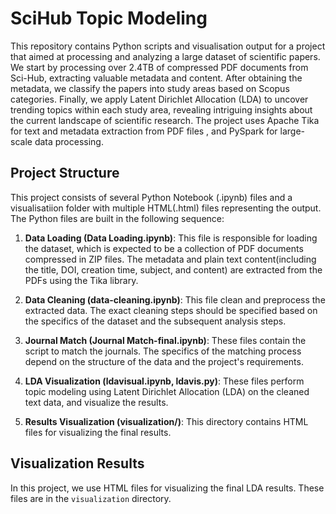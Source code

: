 # SciHub Topic Modeling

This repository contains Python scripts and visualisation output for a project that aimed at processing and analyzing a large dataset of scientific papers. We start by processing over 2.4TB of compressed PDF documents from Sci-Hub, extracting valuable metadata and content. After obtaining the metadata, we classify the papers into study areas based on Scopus categories. Finally, we apply Latent Dirichlet Allocation (LDA) to uncover trending topics within each study area, revealing intriguing insights about the current landscape of scientific research. 
The project uses  Apache Tika for text and metadata extraction from PDF files , and PySpark for large-scale data processing.

## Project Structure

This project consists of several Python Notebook (.ipynb) files and a visualisatiion folder with multiple HTML(.html) files representing the output. The Python files are built in the following sequence:

1. **Data Loading (Data Loading.ipynb)**: This file is responsible for loading the dataset, which is expected to be a collection of PDF documents compressed in ZIP files. The metadata and plain text content(including the title, DOI, creation time, subject, and content) are extracted from the PDFs using the Tika library.

2. **Data Cleaning (data-cleaning.ipynb)**: This file clean and preprocess the extracted data. The exact cleaning steps should be specified based on the specifics of the dataset and the subsequent analysis steps.

3. **Journal Match (Journal Match-final.ipynb)**: These files contain the script to match the journals. The specifics of the matching process depend on the structure of the data and the project's requirements.

4. **LDA Visualization (ldavisual.ipynb, ldavis.py)**: These files perform topic modeling using Latent Dirichlet Allocation (LDA) on the cleaned text data, and visualize the results.

5. **Results Visualization (visualization/)**: This directory contains HTML files for visualizing the final results. 


## Visualization Results

In this project, we use HTML files for visualizing the final LDA results. These files are in the `visualization` directory. 
